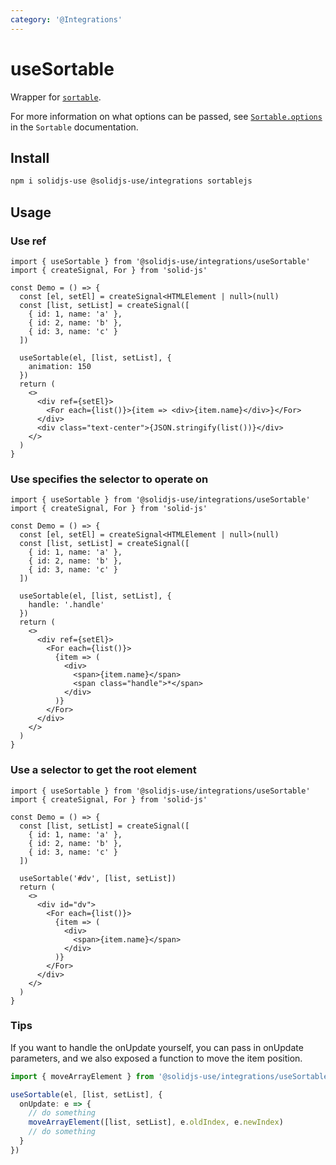 ```yaml
---
category: '@Integrations'
---
```


# useSortable

Wrapper for [`sortable`](https://github.com/SortableJS/Sortable).

For more information on what options can be passed, see [`Sortable.options`](https://github.com/SortableJS/Sortable#options) in the `Sortable` documentation.

## Install

```bash
npm i solidjs-use @solidjs-use/integrations sortablejs
```

## Usage

### Use ref

```tsx
import { useSortable } from '@solidjs-use/integrations/useSortable'
import { createSignal, For } from 'solid-js'

const Demo = () => {
  const [el, setEl] = createSignal<HTMLElement | null>(null)
  const [list, setList] = createSignal([
    { id: 1, name: 'a' },
    { id: 2, name: 'b' },
    { id: 3, name: 'c' }
  ])

  useSortable(el, [list, setList], {
    animation: 150
  })
  return (
    <>
      <div ref={setEl}>
        <For each={list()}>{item => <div>{item.name}</div>}</For>
      </div>
      <div class="text-center">{JSON.stringify(list())}</div>
    </>
  )
}
```

### Use specifies the selector to operate on

```tsx
import { useSortable } from '@solidjs-use/integrations/useSortable'
import { createSignal, For } from 'solid-js'

const Demo = () => {
  const [el, setEl] = createSignal<HTMLElement | null>(null)
  const [list, setList] = createSignal([
    { id: 1, name: 'a' },
    { id: 2, name: 'b' },
    { id: 3, name: 'c' }
  ])

  useSortable(el, [list, setList], {
    handle: '.handle'
  })
  return (
    <>
      <div ref={setEl}>
        <For each={list()}>
          {item => (
            <div>
              <span>{item.name}</span>
              <span class="handle">*</span>
            </div>
          )}
        </For>
      </div>
    </>
  )
}
```

### Use a selector to get the root element

```tsx
import { useSortable } from '@solidjs-use/integrations/useSortable'
import { createSignal, For } from 'solid-js'

const Demo = () => {
  const [list, setList] = createSignal([
    { id: 1, name: 'a' },
    { id: 2, name: 'b' },
    { id: 3, name: 'c' }
  ])

  useSortable('#dv', [list, setList])
  return (
    <>
      <div id="dv">
        <For each={list()}>
          {item => (
            <div>
              <span>{item.name}</span>
            </div>
          )}
        </For>
      </div>
    </>
  )
}
```

### Tips

If you want to handle the onUpdate yourself, you can pass in onUpdate parameters, and we also exposed a function to move the item position.

```ts
import { moveArrayElement } from '@solidjs-use/integrations/useSortable'

useSortable(el, [list, setList], {
  onUpdate: e => {
    // do something
    moveArrayElement([list, setList], e.oldIndex, e.newIndex)
    // do something
  }
})
```
